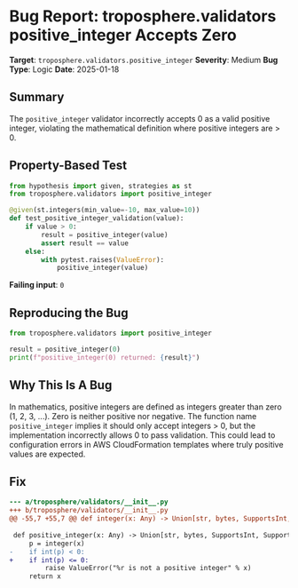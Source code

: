 # Bug Report: troposphere.validators positive_integer Accepts Zero

**Target**: `troposphere.validators.positive_integer`
**Severity**: Medium
**Bug Type**: Logic
**Date**: 2025-01-18

## Summary

The `positive_integer` validator incorrectly accepts 0 as a valid positive integer, violating the mathematical definition where positive integers are > 0.

## Property-Based Test

```python
from hypothesis import given, strategies as st
from troposphere.validators import positive_integer

@given(st.integers(min_value=-10, max_value=10))
def test_positive_integer_validation(value):
    if value > 0:
        result = positive_integer(value)
        assert result == value
    else:
        with pytest.raises(ValueError):
            positive_integer(value)
```

**Failing input**: `0`

## Reproducing the Bug

```python
from troposphere.validators import positive_integer

result = positive_integer(0)
print(f"positive_integer(0) returned: {result}")
```

## Why This Is A Bug

In mathematics, positive integers are defined as integers greater than zero (1, 2, 3, ...). Zero is neither positive nor negative. The function name `positive_integer` implies it should only accept integers > 0, but the implementation incorrectly allows 0 to pass validation. This could lead to configuration errors in AWS CloudFormation templates where truly positive values are expected.

## Fix

```diff
--- a/troposphere/validators/__init__.py
+++ b/troposphere/validators/__init__.py
@@ -55,7 +55,7 @@ def integer(x: Any) -> Union[str, bytes, SupportsInt, SupportsIndex]:
 
 def positive_integer(x: Any) -> Union[str, bytes, SupportsInt, SupportsIndex]:
     p = integer(x)
-    if int(p) < 0:
+    if int(p) <= 0:
         raise ValueError("%r is not a positive integer" % x)
     return x
```